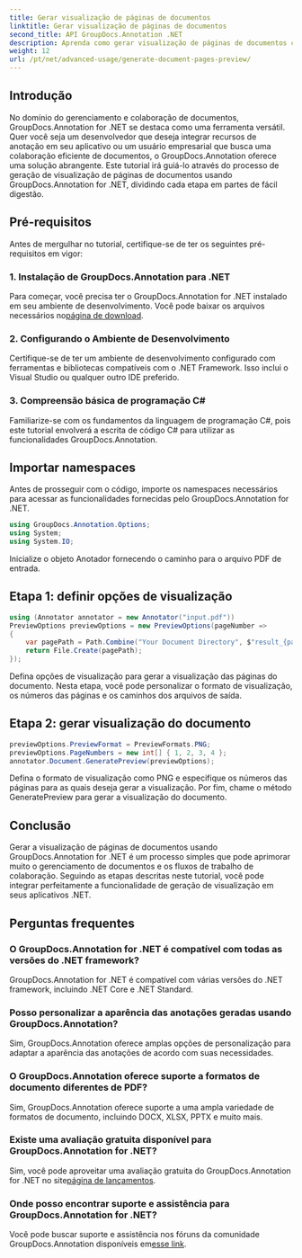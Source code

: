 ```yaml
---
title: Gerar visualização de páginas de documentos
linktitle: Gerar visualização de páginas de documentos
second_title: API GroupDocs.Annotation .NET
description: Aprenda como gerar visualização de páginas de documentos com eficiência usando GroupDocs.Annotation for .NET. Aprimore seus fluxos de trabalho de gerenciamento de documentos com este abrangente.
weight: 12
url: /pt/net/advanced-usage/generate-document-pages-preview/
---
```

## Introdução
No domínio do gerenciamento e colaboração de documentos, GroupDocs.Annotation for .NET se destaca como uma ferramenta versátil. Quer você seja um desenvolvedor que deseja integrar recursos de anotação em seu aplicativo ou um usuário empresarial que busca uma colaboração eficiente de documentos, o GroupDocs.Annotation oferece uma solução abrangente. Este tutorial irá guiá-lo através do processo de geração de visualização de páginas de documentos usando GroupDocs.Annotation for .NET, dividindo cada etapa em partes de fácil digestão.
## Pré-requisitos
Antes de mergulhar no tutorial, certifique-se de ter os seguintes pré-requisitos em vigor:
### 1. Instalação de GroupDocs.Annotation para .NET
 Para começar, você precisa ter o GroupDocs.Annotation for .NET instalado em seu ambiente de desenvolvimento. Você pode baixar os arquivos necessários no[página de download](https://releases.groupdocs.com/annotation/net/).
### 2. Configurando o Ambiente de Desenvolvimento
Certifique-se de ter um ambiente de desenvolvimento configurado com ferramentas e bibliotecas compatíveis com o .NET Framework. Isso inclui o Visual Studio ou qualquer outro IDE preferido.
### 3. Compreensão básica de programação C#
Familiarize-se com os fundamentos da linguagem de programação C#, pois este tutorial envolverá a escrita de código C# para utilizar as funcionalidades GroupDocs.Annotation.

## Importar namespaces
Antes de prosseguir com o código, importe os namespaces necessários para acessar as funcionalidades fornecidas pelo GroupDocs.Annotation for .NET.

```csharp
using GroupDocs.Annotation.Options;
using System;
using System.IO;

```
Inicialize o objeto Anotador fornecendo o caminho para o arquivo PDF de entrada.
## Etapa 1: definir opções de visualização
```csharp
using (Annotator annotator = new Annotator("input.pdf"))
PreviewOptions previewOptions = new PreviewOptions(pageNumber =>
{
    var pagePath = Path.Combine("Your Document Directory", $"result_{pageNumber}.png");
    return File.Create(pagePath);
});
```
Defina opções de visualização para gerar a visualização das páginas do documento. Nesta etapa, você pode personalizar o formato de visualização, os números das páginas e os caminhos dos arquivos de saída.
## Etapa 2: gerar visualização do documento
```csharp
previewOptions.PreviewFormat = PreviewFormats.PNG;
previewOptions.PageNumbers = new int[] { 1, 2, 3, 4 };
annotator.Document.GeneratePreview(previewOptions);
```
Defina o formato de visualização como PNG e especifique os números das páginas para as quais deseja gerar a visualização. Por fim, chame o método GeneratePreview para gerar a visualização do documento.

## Conclusão
Gerar a visualização de páginas de documentos usando GroupDocs.Annotation for .NET é um processo simples que pode aprimorar muito o gerenciamento de documentos e os fluxos de trabalho de colaboração. Seguindo as etapas descritas neste tutorial, você pode integrar perfeitamente a funcionalidade de geração de visualização em seus aplicativos .NET.
## Perguntas frequentes
### O GroupDocs.Annotation for .NET é compatível com todas as versões do .NET framework?
GroupDocs.Annotation for .NET é compatível com várias versões do .NET framework, incluindo .NET Core e .NET Standard.
### Posso personalizar a aparência das anotações geradas usando GroupDocs.Annotation?
Sim, GroupDocs.Annotation oferece amplas opções de personalização para adaptar a aparência das anotações de acordo com suas necessidades.
### O GroupDocs.Annotation oferece suporte a formatos de documento diferentes de PDF?
Sim, GroupDocs.Annotation oferece suporte a uma ampla variedade de formatos de documento, incluindo DOCX, XLSX, PPTX e muito mais.
### Existe uma avaliação gratuita disponível para GroupDocs.Annotation for .NET?
Sim, você pode aproveitar uma avaliação gratuita do GroupDocs.Annotation for .NET no site[página de lançamentos](https://releases.groupdocs.com/).
### Onde posso encontrar suporte e assistência para GroupDocs.Annotation for .NET?
 Você pode buscar suporte e assistência nos fóruns da comunidade GroupDocs.Annotation disponíveis em[esse link](https://forum.groupdocs.com/c/annotation/10).